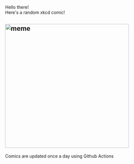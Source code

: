 Hello there! <br>Here's a random xkcd comic!<br>
## <img src="https://imgs.xkcd.com/comics/wikipedia_article_titles.png" alt="meme" width="400"/><br>
Comics are updated once a day using Github Actions